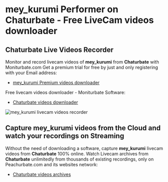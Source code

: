 # mey_kurumi Performer on Chaturbate - Free LiveCam videos downloader

## Chaturbate Live Videos Recorder

Monitor and record livecam videos of **mey_kurumi** from **Chaturbate** with Moniturbate.com
Get a premium trial for free by just and only registering with your Email address:
* [mey_kurumi Premium videos downloader](https://moniturbate.com/request-demo-licence-key.html)

Free livecam videos downloader - Moniturbate Software:
* [Chaturbate videos downloader](https://moniturbate.com/moniturbate-download-software.html)

![mey_kurumi livecam videos recorder](https://peachurnet.com/templates/moniturbate-software.png)


## Capture mey_kurumi videos from the Cloud and watch your recordings on Streaming

Without the need of downloading a software, capture **mey_kurumi** livecam videos from **Chaturbate** 100% online.
Watch Livecam archives from **Chaturbate** unlimitedly from thousands of existing recordings, only on Peachurbate.com and its websites network:
* [Chaturbate videos archives](https://peachurnet.com/)